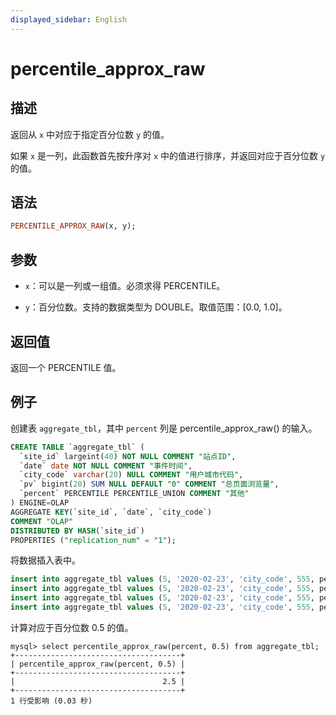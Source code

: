 ```yaml
---
displayed_sidebar: English
---
```


# percentile_approx_raw

## 描述

返回从 `x` 中对应于指定百分位数 `y` 的值。

如果 `x` 是一列，此函数首先按升序对 `x` 中的值进行排序，并返回对应于百分位数 `y` 的值。

## 语法

```Haskell
PERCENTILE_APPROX_RAW(x, y);
```

## 参数

- `x`：可以是一列或一组值。必须求得 PERCENTILE。

- `y`：百分位数。支持的数据类型为 DOUBLE。取值范围：[0.0, 1.0]。

## 返回值

返回一个 PERCENTILE 值。

## 例子

 创建表 `aggregate_tbl`，其中 `percent` 列是 percentile_approx_raw() 的输入。

  ```sql
  CREATE TABLE `aggregate_tbl` (
    `site_id` largeint(40) NOT NULL COMMENT "站点ID",
    `date` date NOT NULL COMMENT "事件时间",
    `city_code` varchar(20) NULL COMMENT "用户城市代码",
    `pv` bigint(20) SUM NULL DEFAULT "0" COMMENT "总页面浏览量",
    `percent` PERCENTILE PERCENTILE_UNION COMMENT "其他"
  ) ENGINE=OLAP
  AGGREGATE KEY(`site_id`, `date`, `city_code`)
  COMMENT "OLAP"
  DISTRIBUTED BY HASH(`site_id`)
  PROPERTIES ("replication_num" = "1");
  ```

将数据插入表中。

  ```sql
  insert into aggregate_tbl values (5, '2020-02-23', 'city_code', 555, percentile_hash(1));
  insert into aggregate_tbl values (5, '2020-02-23', 'city_code', 555, percentile_hash(2));
  insert into aggregate_tbl values (5, '2020-02-23', 'city_code', 555, percentile_hash(3));
  insert into aggregate_tbl values (5, '2020-02-23', 'city_code', 555, percentile_hash(4));
  ```

计算对应于百分位数 0.5 的值。

  ```Plain Text
  mysql> select percentile_approx_raw(percent, 0.5) from aggregate_tbl;
  +-------------------------------------+
  | percentile_approx_raw(percent, 0.5) |
  +-------------------------------------+
  |                                 2.5 |
  +-------------------------------------+
  1 行受影响 (0.03 秒)
  ```
